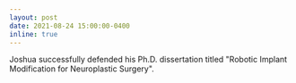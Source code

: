 ```yaml
---
layout: post
date: 2021-08-24 15:00:00-0400
inline: true
---
```


Joshua successfully defended his Ph.D. dissertation titled "Robotic Implant Modification for Neuroplastic Surgery".
